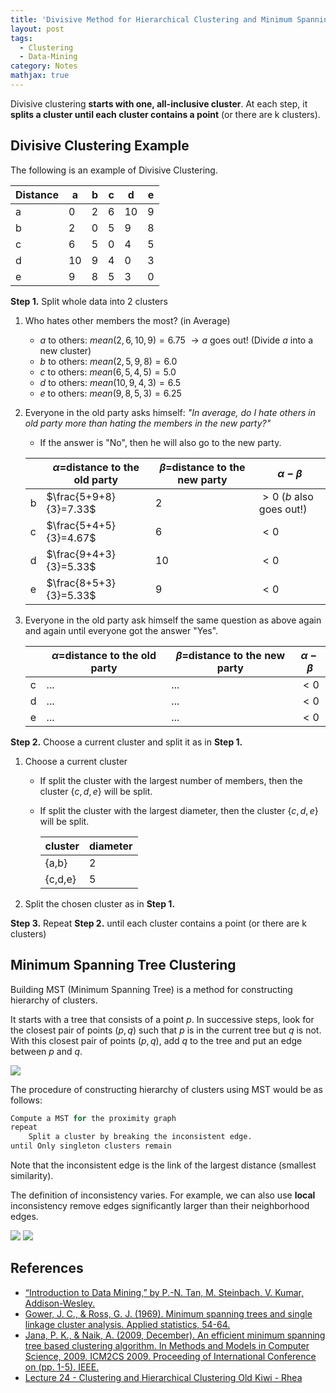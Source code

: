 ```yaml
---
title: 'Divisive Method for Hierarchical Clustering and Minimum Spanning Tree Clustering'
layout: post
tags:
  - Clustering
  - Data-Mining
category: Notes
mathjax: true
---
```


Divisive clustering **starts with one, all-inclusive cluster**.   At each step, it **splits a cluster until each cluster contains a point** (or there are k clusters).

<!--more-->

## Divisive Clustering Example

The following is an example of Divisive Clustering.

| Distance | a | b | c | d | e |
| - | - | - |- |- | - |
| a | 0 | 2|6|10|9|
|b|2|0|5|9|8|
|c|6|5|0|4|5|
|d|10 |9|4|0|3|
|e|9|8|5|3|0|


**Step 1.** Split whole data into 2 clusters

1. Who hates other members the most? (in Average)
    - $a$ to others: $mean(2,6,10,9)=6.75 ~ \rightarrow a$ goes out! (Divide $a$ into a new cluster)
    - $b$ to others: $mean(2,5,9,8)=6.0$
    - $c$ to others: $mean(6,5,4,5)=5.0$
    - $d$ to others: $mean(10,9,4,3)=6.5$
    - $e$ to others: $mean(9,8,5,3)=6.25$
2. Everyone in the old party asks himself: _"In average, do I hate others in old party more than hating the members in the new party?"_
    - If the answer is "No", then he will also go to the new party.

    |  | $\alpha=$distance to the old party | $\beta=$distance to the new party | $\alpha-\beta$ |
    | - | - | - | - |
    | b | $\frac{5+9+8}{3}=7.33$ | 2 | $>0$ ($b$ also goes out!) |
    | c | $\frac{5+4+5}{3}=4.67$ | 6 | $<0$ |
    | d | $\frac{9+4+3}{3}=5.33$ | 10 | $<0$ |
    | e | $\frac{8+5+3}{3}=5.33$ | 9 | $<0$ |

3. Everyone in the old party ask himself the same question as above again and again until everyone got the answer "Yes". 

    |  | $\alpha=$distance to the old party | $\beta=$distance to the new party | $\alpha-\beta$ |
    | - | - | - | - |
    | c | ... | ... | $<0$ |
    | d | ... | ... | $<0$ |
    | e | ... | ... | $<0$ |
    
**Step 2.** Choose a current cluster and split it as in **Step 1.**

1. Choose a current cluster
    - If split the cluster with the largest number of members, then the cluster $\{c,d,e\}$ will be split.
    - If split the cluster with the largest diameter, then the cluster $\{c,d,e\}$ will be split.
    
        | cluster | diameter |
        | - | - |
        | {a,b} | 2 |
        | {c,d,e} | 5 |

2. Split the chosen cluster as in **Step 1.**

**Step 3.** Repeat **Step 2.** until each cluster contains a point (or there are k clusters)


## Minimum Spanning Tree Clustering

Building MST (Minimum Spanning Tree) is a method for constructing hierarchy of clusters.

It starts with a tree that consists of a point $p$.   In successive steps, look for the closest pair of points $(p, q)$  such that $p$ is in the current tree but $q$ is not.   With this closest pair of points $(p, q)$, add $q$ to the tree and put an edge between $p$ and $q$.

![](https://i.imgur.com/kZdrQAi.png)

The procedure of constructing hierarchy of clusters using MST would be as follows:

```python
Compute a MST for the proximity graph
repeat
    Split a cluster by breaking the inconsistent edge.
until Only singleton clusters remain
```

Note that the inconsistent edge is the link of the largest distance (smallest similarity).

The definition of inconsistency varies. For example, we can also use **local** inconsistency remove edges significantly larger than their neighborhood edges.

![](https://i.imgur.com/FivjUQl.png) ![](https://i.imgur.com/viy1vqP.png)


## References
- [“Introduction to Data Mining,” by P.-N. Tan, M. Steinbach, V. Kumar, Addison-Wesley.](http://www-users.cs.umn.edu/~kumar/dmbook/index.php)
- [Gower, J. C., & Ross, G. J. (1969). Minimum spanning trees and single linkage cluster analysis. Applied statistics, 54-64.](http://www.jstor.org/stable/2346439)
- [Jana, P. K., & Naik, A. (2009, December). An efficient minimum spanning tree based clustering algorithm. In Methods and Models in Computer Science, 2009. ICM2CS 2009. Proceeding of International Conference on (pp. 1-5). IEEE.](http://ieeexplore.ieee.org/abstract/document/5397966/)
- [Lecture 24 - Clustering and Hierarchical Clustering Old Kiwi - Rhea](https://www.projectrhea.org/rhea/index.php/Lecture_24_-_Clustering_and_Hierarchical_Clustering_Old_Kiwi)